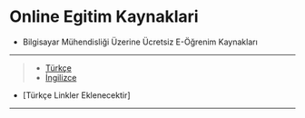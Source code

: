 # Online Egitim Kaynaklari

* Bilgisayar Mühendisliği Üzerine Ücretsiz E-Öğrenim Kaynakları

------------------------------------
> * [Türkçe](https://github.com/barankurtulusozan/Online-Egitim-Kaynaklari/blob/master/T%C3%BCrk%C3%A7e)
> * [İngilizce](https://github.com/barankurtulusozan/Online-Egitim-Kaynaklari/blob/master/%C4%B0ngilizce)

 * [Türkçe Linkler Eklenecektir]

------------------------------------
